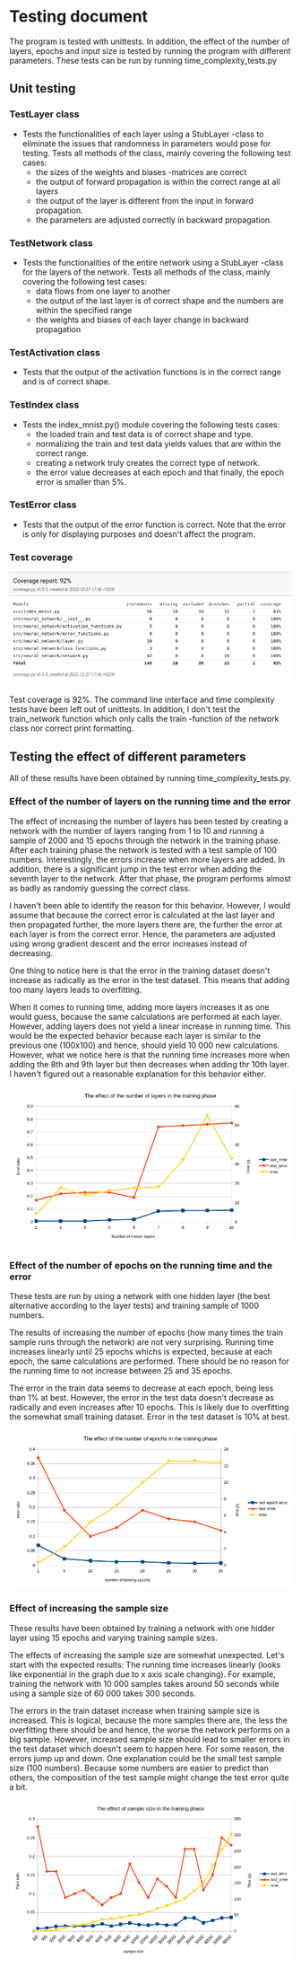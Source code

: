 # Testing document

The program is tested with unittests. In addition, the effect of the number of layers, epochs and input size is tested by running the program with different parameters. These tests can be run by running time_complexity_tests.py

## Unit testing

### TestLayer class
- Tests the functionalities of each layer using a StubLayer -class to eliminate the issues that randomness in parameters would pose for testing. Tests all methods of the class, mainly covering the following test cases:
  - the sizes of the weights and biases -matrices are correct
  - the output of forward propagation is within the correct range at all layers
  - the output of the layer is different from the input in forward propagation.
  - the parameters are adjusted correctly in backward propagation.

### TestNetwork class
- Tests the functionalities of the entire network using a StubLayer -class for the layers of the network. Tests all methods of the class, mainly covering the following test cases:
  - data flows from one layer to another
  - the output of the last layer is of correct shape and the numbers are within the specified range
  - the weights and biases of each layer change in backward propagation

### TestActivation class
- Tests that the output of the activation functions is in the correct range and is of correct shape.

### TestIndex class
- Tests the index_mnist.py() module covering the following tests cases:
  - the loaded train and test data is of correct shape and type.
  - normalizing the train and test data yields values that are within the correct range.
  - creating a network truly creates the correct type of network.
  - the error value decreases at each epoch and that finally, the epoch error is smaller than 5%.

### TestError class
- Tests that the output of the error function is correct. Note that the error is only for displaying purposes and doesn't affect the program.

### Test coverage

![alt_text](https://github.com/oliviahorjamo/number-recognizer/blob/main/documentation/data/coverage.png)

Test coverage is 92%. The command line interface and time complexity tests have been left out of unittests. In addition, I don't test the train_network function which only calls the train -function of the network class nor correct print formatting.

## Testing the effect of different parameters

All of these results have been obtained by running time_complexity_tests.py.

### Effect of the number of layers on the running time and the error

The effect of increasing the number of layers has been tested by creating a network with the number of layers ranging from 1 to 10 and running a sample of 2000 and 15 epochs through the network in the training phase. After each training phase the network is tested with a test sample of 100 numbers. Interestingly, the errors increase when more layers are added. In addition, there is a significant jump in the test error when adding the seventh layer to the network. After that phase, the program performs almost as badly as randomly guessing the correct class.

I haven't been able to identify the reason for this behavior. However, I would assume that because the correct error is calculated at the last layer and then propagated further, the more layers there are, the further the error at each layer is from the correct error. Hence, the parameters are adjusted using wrong gradient descent and the error increases instead of decreasing.

One thing to notice here is that the error in the training dataset doesn't increase as radically as the error in the test dataset. This means that adding too many layers leads to overfitting.

When it comes to running time, adding more layers increases it as one would guess, because the same calculations are performed at each layer. However, adding layers does not yield a linear increase in running time. This would be the expected behavior because each layer is similar to the previous one (100x100) and hence, should yield 10 000 new calculations. However, what we notice here is that the running time increases more when adding the 8th and 9th layer but then decreases when adding thr 10th layer. I haven't figured out a reasonable explanation for this behavior either.

![alt_text](https://github.com/oliviahorjamo/number-recognizer/blob/main/documentation/data/layer_size_graph.png)

### Effect of the number of epochs on the running time and the error

These tests are run by using a network with one hidden layer (the best alternative according to the layer tests) and training sample of 1000 numbers.

The results of increasing the number of epochs (how many times the train sample runs through the network) are not very surprising. Running time increases linearly until 25 epochs whichs is expected, because at each epoch, the same calculations are performed. There should be no reason for the running time to not increase between 25 and 35 epochs.

The error in the train data seems to decrease at each epoch, being less than 1% at best. However, the error in the test data doesn't decrease as radically and even increases after 10 epochs. This is likely due to overfitting the somewhat small training dataset. Error in the test dataset is 10% at best.

![alt text](https://github.com/oliviahorjamo/number-recognizer/blob/main/documentation/data/epoch_number_graph.png)

### Effect of increasing the sample size

These results have been obtained by training a network with one hidder layer using 15 epochs and varying training sample sizes. 

The effects of increasing the sample size are somewhat unexpected. Let's start with the expected results: The running time increases linearly (looks like exponential in the graph due to x axis scale changing). For example, training the network with 10 000 samples takes around 50 seconds while using a sample size of 60 000 takes 300 seconds.

The errors in the train dataset increase when training sample size is increased. This is logical, because the more samples there are, the less the overfitting there should be and hence, the worse the network performs on a big sample. However, increased sample size should lead to smaller errors in the test dataset which doesn't seem to happen here. For some reason, the errors jump up and down. One explanation could be the small test sample size (100 numbers). Because some numbers are easier to predict than others, the composition of the test sample might change the test error quite a bit.

![alt_text](https://github.com/oliviahorjamo/number-recognizer/blob/main/documentation/data/sample_size_graph.png)
